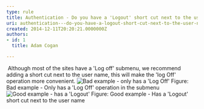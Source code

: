 ```yaml
---
type: rule
title: Authentication - Do you have a 'Logout' short cut next to the user name ?
uri: authentication---do-you-have-a-logout-short-cut-next-to-the-user-name-
created: 2014-12-11T20:20:21.0000000Z
authors:
- id: 1
  title: Adam Cogan

---
```


 
​                     Although most of the sites have a 'Log o​ff' submenu, we recommend adding a short                     cut next to the user name, this will make the 'log Off' operation more convenient.
 ![Bad example - only has a 'Log Off'](/PublishingImages/logoff-bad.jpg)                        Figure: Bad example - Only has a 'Log Off' operation in the submenu![Good example - has a 'Logout'](/PublishingImages/logoff-good.jpg)​                        Figure: Good example - Has a 'Logout' short cut next to the user name​​  
